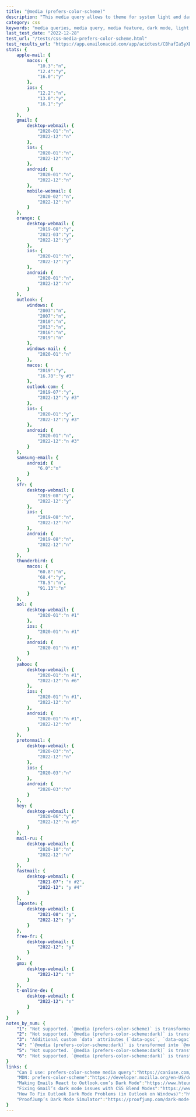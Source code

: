 ```yaml
---
title: "@media (prefers-color-scheme)"
description: "This media query allows to theme for system light and dark mode."
category: css
keywords: "media queries, media query, media feature, dark mode, light mode"
last_test_date: "2022-12-28"
test_url: "/tests/css-media-prefers-color-scheme.html"
test_results_url: "https://app.emailonacid.com/app/acidtest/CBhafIa5yXDRKQKbV442rVFISXim84wMgXaoCqVFD8VTe/list"
stats: {
    apple-mail: {
        macos: {
            "10.3":"n",
            "12.4":"y",
            "16.0":"y"
        },
        ios: {
            "12.2":"n",
			"13.0":"y",
            "16.1":"y"
        }
    },
    gmail: {
        desktop-webmail: {
            "2020-01":"n",
            "2022-12":"n"
        },
        ios: {
            "2020-01":"n",
            "2022-12":"n"
        },
        android: {
            "2020-01":"n",
            "2022-12":"n"
        },
        mobile-webmail: {
            "2020-02":"n",
            "2022-12":"n"
        }
    },
    orange: {
        desktop-webmail: {
            "2019-08":"y",
            "2021-03":"y",
            "2022-12":"y"
        },
        ios: {
            "2020-01":"n",
            "2022-12":"y"
        },
        android: {
            "2020-01":"n",
            "2022-12":"n"
        }
    },
    outlook: {
        windows: {
            "2003":"n",
            "2007":"n",
            "2010":"n",
            "2013":"n",
            "2016":"n",
            "2019":"n"
        },
        windows-mail: {
            "2020-01":"n"
        },
        macos: {
            "2019":"y",
            "16.70":"y #3"
        },
        outlook-com: {
            "2019-07":"y",
            "2022-12":"y #3"
        },
        ios: {
            "2020-01":"y",
            "2022-12":"y #3"
        },
        android: {
            "2020-01":"n",
            "2022-12":"n #3"
        }
    },
    samsung-email: {
        android: {
            "6.0":"n"
        }
    },
    sfr: {
        desktop-webmail: {
            "2019-08":"y",
            "2022-12":"y"
        },
        ios: {
            "2019-08":"n",
            "2022-12":"n"
        },
        android: {
            "2019-08":"n",
            "2022-12":"n"
        }
    },
    thunderbird: {
        macos: {
            "60.8":"n",
            "68.4":"y",
            "78.5":"n",
            "91.13":"n"
        }
    },
    aol: {
        desktop-webmail: {
            "2020-01":"n #1"
        },
        ios: {
            "2020-01":"n #1"
        },
        android: {
            "2020-01":"n #1"
        }
    },
    yahoo: {
        desktop-webmail: {
            "2020-01":"n #1",
            "2022-12":"n #6"
        },
        ios: {
            "2020-01":"n #1",
            "2022-12":"n"
        },
        android: {
            "2020-01":"n #1",
            "2022-12":"n"
        }
    },
    protonmail: {
        desktop-webmail: {
            "2020-03":"n",
            "2022-12":"n"
        },
        ios: {
            "2020-03":"n"
        },
        android: {
            "2020-03":"n"
        }
    },
    hey: {
        desktop-webmail: {
            "2020-06":"y",
            "2022-12":"n #5"
        }
    },
    mail-ru: {
        desktop-webmail: {
            "2020-10":"n",
            "2022-12":"n"
        }
    },
    fastmail: {
        desktop-webmail: {
            "2021-07": "n #2",
            "2022-12": "y #4"
        }
    },
    laposte: {
        desktop-webmail: {
            "2021-08": "y",
            "2022-12": "y"
        }
    },
    free-fr: {
        desktop-webmail: {
            "2022-12": "y"
        }
    },
    gmx: {
        desktop-webmail: {
            "2022-12": "n"
        }
    },
    t-online-de: {
        desktop-webmail: {
            "2022-12": "n"
        }
    }  
}
notes_by_num: {
    "1": "Not supported. `@media (prefers-color-scheme)` is transformed into `@media ( _filtered_a )`.",
    "2": "Not supported. `@media (prefers-color-scheme:dark)` is transformed into `@media none`.",
    "3": "Additional custom `data` attributes (`data-ogsc`, `data-ogac`, `data-ogsb`, `data-ogab`) are added when viewing an email in dark mode. See [this article](https://www.hteumeuleu.com/2021/emails-react-outlook-com-dark-mode/) for examples.",
    "4": "`@media (prefers-color-scheme:dark)` is transformed into `@media all` at run time if it applies.",
    "5": "Not supported. `@media (prefers-color-scheme:dark)` is transformed into `@media (false)`",
    "6": "Not supported. `@media (prefers-color-scheme:dark)` is transformed into `@media ()`"
}
links: {
    "Can I use: prefers-color-scheme media query":"https://caniuse.com/prefers-color-scheme",
    "MDN: prefers-color-scheme":"https://developer.mozilla.org/en-US/docs/Web/CSS/@media/prefers-color-scheme",
    "Making Emails React to Outlook.com’s Dark Mode":"https://www.hteumeuleu.com/2021/emails-react-outlook-com-dark-mode/",
    "Fixing Gmail’s dark mode issues with CSS Blend Modes":"https://www.hteumeuleu.com/2021/fixing-gmail-dark-mode-css-blend-modes/",
    "How To Fix Outlook Dark Mode Problems (in Outlook on Windows)":"https://webdesign.tutsplus.com/tutorials/how-to-fix-outlook-dark-mode-problems--cms-37718",
    "ProofJump’s Dark Mode Simulator":"https://proofjump.com/dark-mode-simulator/"
}
---
```

